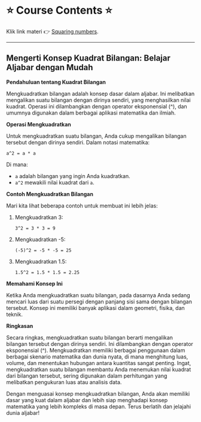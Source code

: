 # ⭐️ Course Contents ⭐️

Klik link materi 👉 [Squaring numbers](https://www.khanacademy.org/math/algebra-basics/basic-alg-foundations/alg-basics-exponents/a/squaring-numbers-exp).

---
## Mengerti Konsep Kuadrat Bilangan: Belajar Aljabar dengan Mudah

**Pendahuluan tentang Kuadrat Bilangan**

Mengkuadratkan bilangan adalah konsep dasar dalam aljabar. Ini melibatkan mengalikan suatu bilangan dengan dirinya sendiri, yang menghasilkan nilai kuadrat. Operasi ini dilambangkan dengan operator eksponensial (^), dan umumnya digunakan dalam berbagai aplikasi matematika dan ilmiah.

**Operasi Mengkuadratkan**

Untuk mengkuadratkan suatu bilangan, Anda cukup mengalikan bilangan tersebut dengan dirinya sendiri. Dalam notasi matematika:

```
a^2 = a * a
```

Di mana:
- `a` adalah bilangan yang ingin Anda kuadratkan.
- `a^2` mewakili nilai kuadrat dari `a`.

**Contoh Mengkuadratkan Bilangan**

Mari kita lihat beberapa contoh untuk membuat ini lebih jelas:

1. Mengkuadratkan 3:
   ```
   3^2 = 3 * 3 = 9
   ```
   
2. Mengkuadratkan -5:
   ```
   (-5)^2 = -5 * -5 = 25
   ```
   
3. Mengkuadratkan 1.5:
   ```
   1.5^2 = 1.5 * 1.5 = 2.25
   ```

**Memahami Konsep Ini**

Ketika Anda mengkuadratkan suatu bilangan, pada dasarnya Anda sedang mencari luas dari suatu persegi dengan panjang sisi sama dengan bilangan tersebut. Konsep ini memiliki banyak aplikasi dalam geometri, fisika, dan teknik.

**Ringkasan**

Secara ringkas, mengkuadratkan suatu bilangan berarti mengalikan bilangan tersebut dengan dirinya sendiri. Ini dilambangkan dengan operator eksponensial (^). Mengkuadratkan memiliki berbagai penggunaan dalam berbagai skenario matematika dan dunia nyata, di mana menghitung luas, volume, dan menentukan hubungan antara kuantitas sangat penting. Ingat, mengkuadratkan suatu bilangan membantu Anda menemukan nilai kuadrat dari bilangan tersebut, sering digunakan dalam perhitungan yang melibatkan pengukuran luas atau analisis data.

Dengan menguasai konsep mengkuadratkan bilangan, Anda akan memiliki dasar yang kuat dalam aljabar dan lebih siap menghadapi konsep matematika yang lebih kompleks di masa depan. Terus berlatih dan jelajahi dunia aljabar!